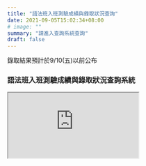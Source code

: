 ```yaml
---
title: "語法班入班測驗成績與錄取狀況查詢"
date: 2021-09-05T15:02:34+08:00
# image: ""
summary: "請進入查詢系統查詢"
draft: false
---
```

錄取結果預計於9/10(五)以前公布

### 語法班入班測驗成績與錄取狀況查詢系統


<div class="embed-responsive embed-responsive-16by9">
  <iframe class="embed-responsive-item" src="https://script.google.com/macros/s/AKfycby8HHYjkJsJibaNhtX1sR25lSjefqTTFmTcB4ftIlwUleOSlR0FnhJ-La67rwexF72qdA/exec" target="_top"></iframe>
</div>